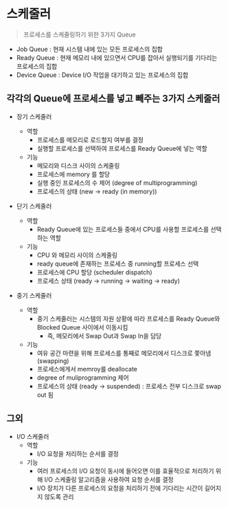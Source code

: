 # 스케줄러
> 프로세스를 스케줄링하기 위한 3가지 Queue
- Job Queue : 현재 시스템 내에 있는 모든 프로세스의 집합
- Ready Queue : 현재 메모리 내에 있으면서 CPU를 잡아서 실행되기를 기다리는 프로세스의 집합
- Device Queue : Device I/O 작업을 대기하고 있는 프로세스의 집합 

## 각각의 Queue에 프로세스를 넣고 빼주는 3가지 스케줄러 
- 장기 스케줄러 
    - 역할
        - 프로세스를 메모리로 로드할지 여부를 결정
        - 실행할 프로세스를 선택하여 프로세스를 Ready Queue에 넣는 역할
    - 기능
        - 메모리와 디스크 사이의 스케줄링
        - 프로세스에 memory 를 할당 
        - 실행 중인 프로세스의 수 제어 (degree of multiprogramming) 
        - 프로세스의 상태 (new -> ready (in memory))
    
- 단기 스케줄러
    - 역할 
        - Ready Queue에 있는 프로세스들 중에서 CPU를 사용할 프로세스를 선택하는 역할
    - 기능 
        - CPU 와 메모리 사이의 스케줄링
        - ready queue에 존재하는 프로세스 중 running할 프로세스 선택
        - 프로세스에 CPU 할당 (scheduler dispatch)
        - 프로세스 상태 (ready -> running -> waiting -> ready)

- 중기 스케줄러 
    - 역할
        - 중기 스케줄러는 시스템의 자원 상황에 따라 프로세스를 Ready Queue와 Blocked Queue 사이에서 이동시킴
            - 즉, 메모리에서 Swap Out과 Swap In을 담당
    - 기능 
        - 여유 공간 마련을 위해 프로세스를 통째로 메모리에서 디스크로 쫓아냄 (swapping)
        - 프로세스에게서 memroy를 deallocate
        - degree of muliprogramming 제어
        - 프로세스의 상태 (ready -> suspended) : 프로세스 전부 디스크로 swap out 됨 

## 그외 
- I/O 스케줄러
    - 역할 
        -  I/O 요청을 처리하는 순서를 결정
    - 기능 
        - 여러 프로세스의 I/O 요청이 동시에 들어오면 이를 효율적으로 처리하기 위해 I/O 스케줄링 알고리즘을 사용하여 요청 순서를 결정
        - I/O 장치가 다른 프로세스의 요청을 처리하기 전에 기다리는 시간이 길어지지 않도록 관리